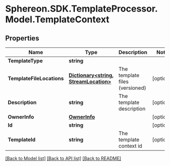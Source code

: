 # Sphereon.SDK.TemplateProcessor.Model.TemplateContext
## Properties

Name | Type | Description | Notes
------------ | ------------- | ------------- | -------------
**TemplateType** | **string** |  | 
**TemplateFileLocations** | [**Dictionary&lt;string, StreamLocation&gt;**](StreamLocation.md) | The template files (versioned) | [optional] 
**Description** | **string** | The template description | [optional] 
**OwnerInfo** | [**OwnerInfo**](OwnerInfo.md) |  | [optional] 
**Id** | **string** |  | [optional] 
**TemplateId** | **string** | The template context id | [optional] 

[[Back to Model list]](../README.md#documentation-for-models) [[Back to API list]](../README.md#documentation-for-api-endpoints) [[Back to README]](../README.md)

